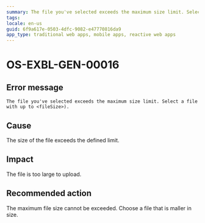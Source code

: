 ```yaml
---
summary: The file you've selected exceeds the maximum size limit. Select a file with up to <fileSize>). 
tags:
locale: en-us
guid: 6f9a617e-0503-4dfc-9082-e47770816da9
app_type: traditional web apps, mobile apps, reactive web apps
---
```


# OS-EXBL-GEN-00016

## Error message

`The file you've selected exceeds the maximum size limit. Select a file with up to <fileSize>).`

## Cause

The size of the file exceeds the defined limit.

## Impact

The file is too large to upload. 

## Recommended action

The maximum file size cannot be exceeded. Choose a file that is maller in size.
